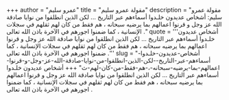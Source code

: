 +++
author = "عمرو سليم"
title = "مقولة عمرو سليم"
description = "مقولة عمرو سليم: أشخاص عديدون خلـدوا أسماءهم عبر التاريخ ... لكن الذين انطلقوا من نوايا صادقة الله عز وجل و قرنوا اعمالهم بما يرضيه سبحانه ، هم فقط من كان لهم ثقلهم في سجلات الإنسانية ، كما ضمنوا اجورهم في الآخرة باذن الله تعالى ."
quote = '''أشخاص عديدون خلـدوا أسماءهم عبر التاريخ ... لكن الذين انطلقوا من نوايا صادقة الله عز وجل و قرنوا اعمالهم بما يرضيه سبحانه ، هم فقط من كان لهم ثقلهم في سجلات الإنسانية ، كما ضمنوا اجورهم في الآخرة باذن الله تعالى .'''
slug = "أشخاص-عديدون-خلـدوا-أسماءهم-عبر-التاريخ--لكن-الذين-انطلقوا-من-نوايا-صادقة-الله-عز-وجل-و-قرنوا-اعمالهم-بما-يرضيه-سبحانه-،-هم-فقط-من-كان-لهم-ث"
+++
أشخاص عديدون خلـدوا أسماءهم عبر التاريخ ... لكن الذين انطلقوا من نوايا صادقة الله عز وجل و قرنوا اعمالهم بما يرضيه سبحانه ، هم فقط من كان لهم ثقلهم في سجلات الإنسانية ، كما ضمنوا اجورهم في الآخرة باذن الله تعالى .
